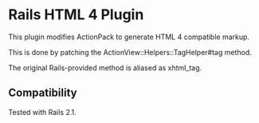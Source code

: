 Rails HTML 4 Plugin
===================

This plugin modifies ActionPack to generate HTML 4 compatible markup.

This is done by patching the ActionView::Helpers::TagHelper#tag method.

The original Rails-provided method is aliased as xhtml_tag.

Compatibility
-------------

Tested with Rails 2.1.
